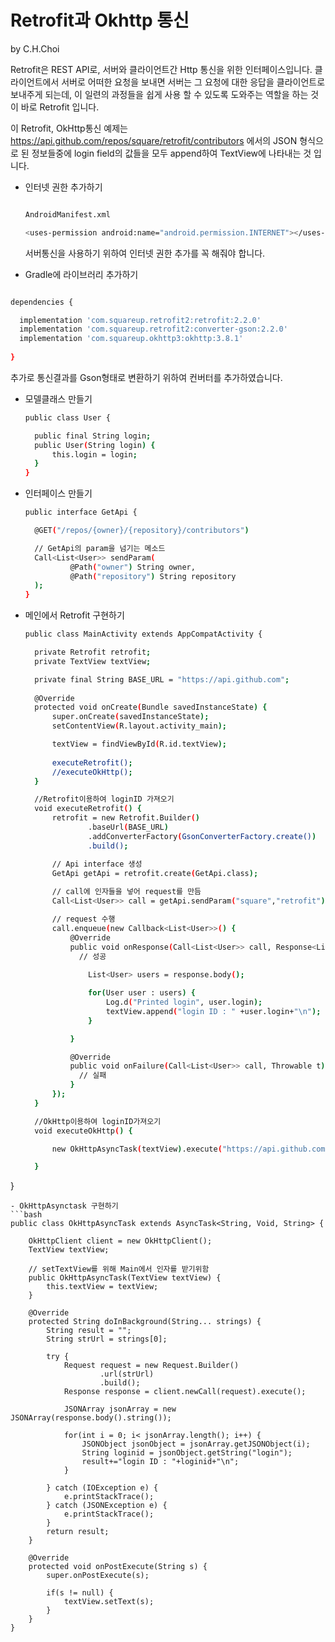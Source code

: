 # Retrofit과 Okhttp 통신

by C.H.Choi

Retrofit은 REST API로, 서버와 클라이언트간 Http 통신을 위한 인터페이스입니다.
클라이언트에서 서버로 어떠한 요청을 보내면 서버는 그 요청에 대한 응답을 클라이언트로 보내주게 되는데,
이 일련의 과정들을 쉽게 사용 할 수 있도록 도와주는 역할을 하는 것이 바로 Retrofit 입니다.

이 Retrofit, OkHttp통신 예제는 https://api.github.com/repos/square/retrofit/contributors 에서의 JSON 형식으로 된 정보들중에
login field의 값들을 모두 append하여 TextView에 나타내는 것 입니다. 

- 인터넷 권한 추가하기
  ```bash
  
  AndroidManifest.xml

  <uses-permission android:name="android.permission.INTERNET"></uses-permission>

  ```
  서버통신을 사용하기 위하여 인터넷 권한 추가를 꼭 해줘야 합니다.
  
 - Gradle에 라이브러리 추가하기

  ```bash
  
  dependencies {
  
    implementation 'com.squareup.retrofit2:retrofit:2.2.0'
    implementation 'com.squareup.retrofit2:converter-gson:2.2.0'
    implementation 'com.squareup.okhttp3:okhttp:3.8.1'
    
}
  ```
추가로 통신결과를 Gson형태로 변환하기 위하여 컨버터를 추가하였습니다.

- 모델클래스 만들기

  ```bash
  public class User {

    public final String login;
    public User(String login) {
        this.login = login;
    }
  }
  ```
  
- 인터페이스 만들기  
  
  ```bash
  public interface GetApi {

    @GET("/repos/{owner}/{repository}/contributors")

    // GetApi의 param을 넘기는 메소드
    Call<List<User>> sendParam(
            @Path("owner") String owner,
            @Path("repository") String repository
    );
  }
  
  ```
  
- 메인에서 Retrofit 구현하기
  
  ```bash
  public class MainActivity extends AppCompatActivity {

    private Retrofit retrofit;
    private TextView textView;

    private final String BASE_URL = "https://api.github.com";
    
    @Override
    protected void onCreate(Bundle savedInstanceState) {
        super.onCreate(savedInstanceState);
        setContentView(R.layout.activity_main);

        textView = findViewById(R.id.textView);
        
        executeRetrofit();
        //executeOkHttp();
    }

    //Retrofit이용하여 loginID 가져오기
    void executeRetrofit() {
        retrofit = new Retrofit.Builder()
                .baseUrl(BASE_URL)
                .addConverterFactory(GsonConverterFactory.create())
                .build();

        // Api interface 생성
        GetApi getApi = retrofit.create(GetApi.class);
        
        // call에 인자들을 넣어 request를 만듬
        Call<List<User>> call = getApi.sendParam("square","retrofit");

        // request 수행
        call.enqueue(new Callback<List<User>>() {
            @Override
            public void onResponse(Call<List<User>> call, Response<List<User>> response) {
              // 성공
              
                List<User> users = response.body();

                for(User user : users) {
                    Log.d("Printed login", user.login);
                    textView.append("login ID : " +user.login+"\n");
                }

            }

            @Override
            public void onFailure(Call<List<User>> call, Throwable t) {
              // 실패
            }
        });
    }

    //OkHttp이용하여 loginID가져오기
    void executeOkHttp() {

        new OkHttpAsyncTask(textView).execute("https://api.github.com/repos/square/retrofit/contributors");

    }
}

```
- OkHttpAsynctask 구현하기
```bash
public class OkHttpAsyncTask extends AsyncTask<String, Void, String> {

    OkHttpClient client = new OkHttpClient();
    TextView textView;

    // setTextView를 위해 Main에서 인자를 받기위함
    public OkHttpAsyncTask(TextView textView) {
        this.textView = textView;
    }
    
    @Override
    protected String doInBackground(String... strings) {
        String result = "";
        String strUrl = strings[0];

        try {
            Request request = new Request.Builder()
                    .url(strUrl)
                    .build();
            Response response = client.newCall(request).execute();

            JSONArray jsonArray = new JSONArray(response.body().string());

            for(int i = 0; i< jsonArray.length(); i++) {
                JSONObject jsonObject = jsonArray.getJSONObject(i);
                String loginid = jsonObject.getString("login");
                result+="login ID : "+loginid+"\n";
            }

        } catch (IOException e) {
            e.printStackTrace();
        } catch (JSONException e) {
            e.printStackTrace();
        }
        return result;
    }

    @Override
    protected void onPostExecute(String s) {
        super.onPostExecute(s);

        if(s != null) {
            textView.setText(s);
        }
    }
}
```
